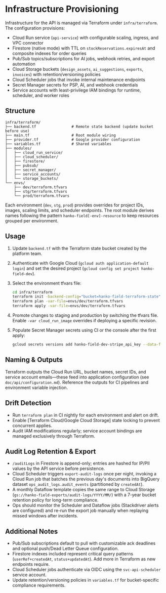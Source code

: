# Infrastructure Provisioning

Infrastructure for the API is managed via Terraform under `infra/terraform`. The configuration provisions:

- Cloud Run service (`api-service`) with configurable scaling, ingress, and VPC connector
- Firestore (native mode) with TTL on `stockReservations.expiresAt` and composite indexes for order queries
- Pub/Sub topics/subscriptions for AI jobs, webhook retries, and export automation
- Cloud Storage buckets (`design_assets`, `ai_suggestions`, `exports`, `invoices`) with retention/versioning policies
- Cloud Scheduler jobs that invoke internal maintenance endpoints
- Secret Manager secrets for PSP, AI, and webhook credentials
- Service accounts with least-privilege IAM bindings for runtime, scheduler, and worker roles

## Structure

```
infra/terraform/
├── backend.tf                # Remote state backend (update bucket before use)
├── main.tf                   # Root module wiring
├── provider.tf               # Google provider configuration
├── variables.tf              # Shared variables
├── modules/
│   ├── cloud_run_service/
│   ├── cloud_scheduler/
│   ├── firestore/
│   ├── pubsub/
│   ├── secret_manager/
│   ├── service_accounts/
│   └── storage_buckets/
└── envs/
    ├── dev/terraform.tfvars
    ├── stg/terraform.tfvars
    └── prod/terraform.tfvars
```

Each environment (`dev`, `stg`, `prod`) provides overrides for project IDs, images, scaling limits, and scheduler endpoints. The root module derives names following the pattern `hanko-field[-env]-resource` to keep resources grouped per environment.

## Usage

1. Update `backend.tf` with the Terraform state bucket created by the platform team.
2. Authenticate with Google Cloud (`gcloud auth application-default login`) and set the desired project (`gcloud config set project hanko-field-dev`).
3. Select the environment tfvars file:

   ```bash
   cd infra/terraform
   terraform init -backend-config="bucket=hanko-field-terraform-state" -backend-config="prefix=api/dev"
   terraform plan -var-file=envs/dev/terraform.tfvars
   terraform apply -var-file=envs/dev/terraform.tfvars
   ```

4. Promote changes to staging and production by switching the tfvars file. Enable `-var cloud_run_image` overrides if deploying a specific revision.
5. Populate Secret Manager secrets using CI or the console after the first apply:

   ```bash
   gcloud secrets versions add hanko-field-dev-stripe_api_key --data-file=secrets/dev/stripe.key
   ```

## Naming & Outputs

Terraform outputs the Cloud Run URL, bucket names, secret IDs, and service account emails—these feed into application configuration (see `doc/api/configuration.md`). Reference the outputs for CI pipelines and environment variable injection.

## Drift Detection

- Run `terraform plan` in CI nightly for each environment and alert on drift.
- Enable [Terraform Cloud/Google Cloud Storage] state locking to prevent concurrent applies.
- Audit IAM modifications regularly; service account bindings are managed exclusively through Terraform.

## Audit Log Retention & Export

- `/auditLogs` in Firestore is append-only; entries are hashed for IP/PII values by the API service before persistence.
- Cloud Scheduler triggers `export-audit-logs` once per night, invoking a Cloud Run job that batches the previous day's documents into BigQuery dataset `ops_audit_logs.audit_events` (partitioned by `createdAt`).
- A monthly Dataflow template copies the same range to Cloud Storage (`gs://hanko-field-exports/audit-logs/YYYY/MM/`) with a 7-year bucket retention policy for long-term compliance.
- Ops should monitor the Scheduler and Dataflow jobs (Stackdriver alerts are configured) and re-run the export job manually when replaying missed windows after incidents.

## Additional Notes

- Pub/Sub subscriptions default to pull with customizable ack deadlines and optional push/Dead Letter Queue configuration.
- Firestore indexes included represent critical query patterns (`userRef+createdAt`, `status+updatedAt`). Add more in Terraform as new endpoints require.
- Cloud Scheduler jobs authenticate via OIDC using the `svc-api-scheduler` service account.
- Update retention/versioning policies in `variables.tf` for bucket-specific compliance requirements.
